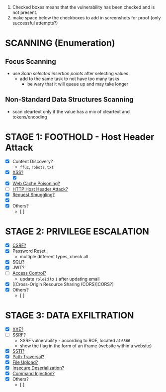 1. Checked boxes means that the vulnerability has been checked and is not present.
2. make space below the checkboxes to add in screenshots for proof (only successful attempts?)
# SCANNING (Enumeration)
## Focus Scanning
- use *Scan selected insertion points* after selecting values 
	- add to the same task to not have too many tasks
		- be wary that it will queue up and may take longer
## Non-Standard Data Structures Scanning
- scan cleartext only if the value has a mix of cleartext and tokens/encoding
# STAGE 1: FOOTHOLD - Host Header Attack
- [x] Content Discovery?
	- `ffuz`, `robots.txt`
- [x] [XSS?](../notes/client-side/Cross-Site%20Scripting%20(XSS).md)
	- [x] [](../notes/client-side/Cross-Site%20Scripting%20(XSS).md#DOM-Based%20XSS|DOM%20XXS?)
- [x] [Web Cache Poisoning?](../notes/advanced-topics/Web%20Cache%20Poisoning.md)
- [ ] [HTTP Host Header Attack?](../notes/advanced-topics/HTTP%20Host%20Header%20Attacks.md)
- [x] [Request Smuggling?](../notes/advanced-topics/HTTP%20Request%20Smuggling.md)
- [x] [](../notes/server-side/Authentication.md#Brute-Force%20Attacks|Brute-Force%20Authentication?)
- [x] Others?
	- [ ] 
# STAGE 2: PRIVILEGE ESCALATION
- [x] [CSRF?](../notes/client-side/Cross-Site%20Request%20Forgery%20(CSRF).md)
- [x] Password Reset
	- multiple different types, check all
- [x] [SQLi?](../notes/server-side/SQL%20Injection.md)
- [x] JWT?
- [ ] [Access Control?](../notes/server-side/Access%20Control.md)
	- update `roleid` to `1` after updating email
- [x] [[Cross-Origin Resource Sharing (CORS)]CORS?]
- [x] Others?
	- [ ] 
# STAGE 3: DATA EXFILTRATION
- [x] [XXE?](../notes/server-side/XML%20External%20Entity%20Injection%20(XXE).md)
- [ ] [SSRF?](../notes/server-side/Server-Side%20Request%20Forgery%20(SSRF).md)
	- SSRF vulnerability - according to ROE, located at `6566`
	- show the flag in the form of an iframe (website within a website)
- [x] [SSTI?](../notes/advanced-topics/Server-Side%20Template%20Injection%20(SSTI).md)
- [x] [Path Traversal?](../notes/server-side/Path%20Traversal.md)
- [x] [File Upload?](../notes/server-side/File%20Upload.md)
- [x] [Insecure Deserialization?](../notes/advanced-topics/Insecure%20Deserialization.md)
- [x] [Command Injection?](../notes/server-side/OS%20Command%20Injection.md)
- [x] Others?
	- [ ] 
